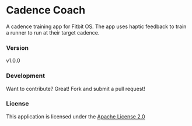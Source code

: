 # Cadence Coach

A cadence training app for Fitbit OS. The app uses haptic feedback to train a runner to run at their target cadence.

### Version
v1.0.0

### Development
Want to contribute? Great! Fork and submit a pull request!

### License
This application is licensed under the [Apache License 2.0](./LICENSE)
